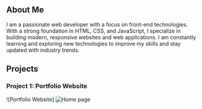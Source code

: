 ## About Me

I am a passionate web developer with a focus on front-end technologies. With a strong foundation in HTML, CSS, and JavaScript, I specialize in building modern, responsive websites and web applications. I am constantly learning and exploring new technologies to improve my skills and stay updated with industry trends.

## Projects

### Project 1: Portfolio Website
![Portfolio Website]
![Home page](https://github.com/YashvardhanPabari/Personal-Portfolio/assets/90385778/9bf2231f-3501-413b-9a3c-c47a1849c6c0)
